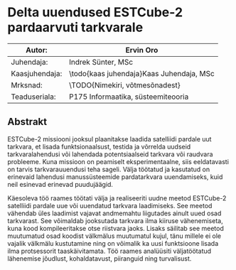 # Delta uuendused ESTCube-2 pardaarvuti tarkvarale

| Autor:         | Ervin Oro  
|---|---  
| Juhendaja:     | Indrek Sünter, MSc  
| Kaasjuhendaja: | \todo{kaas juhendaja}Kaas Juhendaja, MSc  
| Mrksnad:       | \TODO{Nimekiri, võtmesõnadest}  
| Teaduseriala:  | P175 Informaatika, süsteemiteooria  


## Abstrakt
ESTCube-2 missiooni jooksul plaanitakse laadida satelliidi pardale uut tarkvara, et lisada funktsionaalsust, testida ja võrrelda uudseid tarkvaralahendusi või lahendada potentsiaalseid tarkvara või raudvara probleeme. Kuna missioon on peamiselt eksperimentaalne, siis eeldatavasti on tarvis tarkvarauuendusi teha sageli. Välja töötatud ja kasutatud on erinevaid lahendusi manussüsteemide pardatarkvara uuendamiseks, kuid neil esinevad erinevad puudujäägid.

Käesoleva töö raames töötati välja ja realiseeriti uudne meetod ESTCube-2 satelliidi pardale uue või uuendatud tarkvara laadimiseks. See meetod vähendab üles laadimist vajavat andmemahtu liigutades ainult uued osad tarkvarast. See võimaldab jooksutada tarkvara ilma kiiruse vähenemiseta, kuna kood kompileeritakse otse riistvara jaoks. Lisaks säilitab see meetod muutumatud osad koodist välkmälus muutumatul kujul, tänu millele ei ole vajalik välkmälu kustutamine ning on võimalik ka uusi funktsioone lisada ilma protsessorit taaskäivitamata. Töö raames analüüsiti väljatöötatud lähenemise jõudlust, kohaldatavust, piiranguid ning turvalisust.

